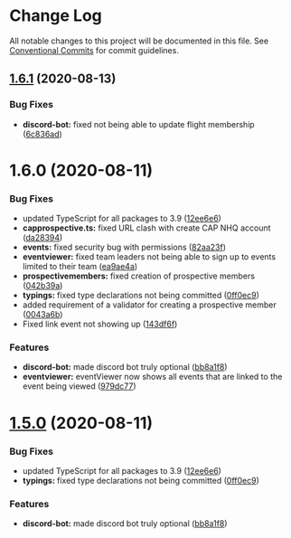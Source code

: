 # Change Log

All notable changes to this project will be documented in this file.
See [Conventional Commits](https://conventionalcommits.org) for commit guidelines.

## [1.6.1](http://github.com//cap-md089/capunit-com-v6/compare/common-lib@1.6.0...common-lib@1.6.1) (2020-08-13)


### Bug Fixes

* **discord-bot:** fixed not being able to update flight membership ([6c836ad](http://github.com//cap-md089/capunit-com-v6/commit/6c836ad9e0d98ab99d8af5bd855972fdcb644c12))





# 1.6.0 (2020-08-11)


### Bug Fixes

* updated TypeScript for all packages to 3.9 ([12ee6e6](http://github.com//cap-md089/capunit-com-v6/commit/12ee6e67d9669d73d849791cf22637357dd4ae30))
* **capprospective.ts:** fixed URL clash with create CAP NHQ account ([da28394](http://github.com//cap-md089/capunit-com-v6/commit/da28394482041e326a014e67e2b63be72c5834b0))
* **events:** fixed security bug with permissions ([82aa23f](http://github.com//cap-md089/capunit-com-v6/commit/82aa23f467f39c578c685ec0c9ffb96a998375de))
* **eventviewer:** fixed team leaders not being able to sign up to events limited to their team ([ea9ae4a](http://github.com//cap-md089/capunit-com-v6/commit/ea9ae4a520e386f010b1e620a706c1762052c7c4))
* **prospectivemembers:** fixed creation of prospective members ([042b39a](http://github.com//cap-md089/capunit-com-v6/commit/042b39af12ad8022ec391c0e8562a83d5211f53b))
* **typings:** fixed type declarations not being committed ([0ff0ec9](http://github.com//cap-md089/capunit-com-v6/commit/0ff0ec93432111ed8d42a4e0ec3ab130eae42e4f))
* added requirement of a validator for creating a prospective member ([0043a6b](http://github.com//cap-md089/capunit-com-v6/commit/0043a6b1e43cad863193c5b3457d0b4eb00a0a81))
* Fixed link event not showing up ([143df6f](http://github.com//cap-md089/capunit-com-v6/commit/143df6f6daaf7975fff3e58c68c888a226d8b31a))


### Features

* **discord-bot:** made discord bot truly optional ([bb8a1f8](http://github.com//cap-md089/capunit-com-v6/commit/bb8a1f8e6a5d5b1156141fc1ac5925711fe94bcd))
* **eventviewer:** eventViewer now shows all events that are linked to the event being viewed ([979dc77](http://github.com//cap-md089/capunit-com-v6/commit/979dc771ed2b4ce4c652536ea589c0c1de64d3ac))





# [1.5.0](http://github.com//cap-md089/capunit-com-v6/compare/common-lib@1.4.1...common-lib@1.5.0) (2020-08-11)


### Bug Fixes

* updated TypeScript for all packages to 3.9 ([12ee6e6](http://github.com//cap-md089/capunit-com-v6/commit/12ee6e67d9669d73d849791cf22637357dd4ae30))
* **typings:** fixed type declarations not being committed ([0ff0ec9](http://github.com//cap-md089/capunit-com-v6/commit/0ff0ec93432111ed8d42a4e0ec3ab130eae42e4f))


### Features

* **discord-bot:** made discord bot truly optional ([bb8a1f8](http://github.com//cap-md089/capunit-com-v6/commit/bb8a1f8e6a5d5b1156141fc1ac5925711fe94bcd))

